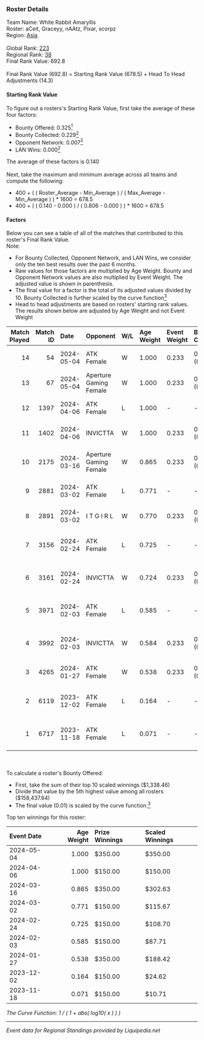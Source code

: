 ### Roster Details<br />
Team Name: White Rabbit Amaryllis<br />
Roster: aCeit, Graceyy, nAAtz, Pixar, scorpz<br />
Region: [Asia]( ../standings_asia.md)<br />
<br />
Global Rank: [223](../standings_global.md)<br />
Regional Rank: [38]( ../standings_asia.md)<br />
Final Rank Value:  692.8<br />
<br />
Final Rank Value (692.8) = Starting Rank Value (678.5) + Head To Head Adjustments (14.3)<br />

#### Starting Rank Value<br />
To figure out a rosters's Starting Rank Value, first take the average of these four factors:<br />
- Bounty Offered: 0.325[<sup>1</sup>](#table2)
- Bounty Collected: 0.229[<sup>2</sup>](#table1)
- Opponent Network: 0.007[<sup>2</sup>](#table1)
- LAN Wins: 0.000[<sup>2</sup>](#table1)

The average of these factors is 0.140<br />
<br />
Next, take the maximum and minimum average across all teams and compute the following:<br />
- 400 + ( ( Roster_Average - Min_Average ) / ( Max_Average - Min_Average ) ) * 1600 = 678.5
- 400 + ( ( 0.140 - 0.000 ) / ( 0.806 - 0.000 ) ) * 1600 = 678.5


#### Factors<br />
Below you can see a table of all of the matches that contributed to this roster's Final Rank Value.<br />
Note:<br />

- For Bounty Collected, Opponent Network, and LAN Wins, we consider only the ten best results over the past 6 months.
- Raw values for those factors are multiplied by Age Weight. Bounty and Opponent Network values are also multiplied by Event Weight. The adjusted value is shown in parenthesis.
- The final value for a factor is the total of its adjusted values divided by 10. Bounty Collected is further scaled by the curve function[<sup>3</sup>](#curveFunction)
- Head to head adjustments are based on rosters' starting rank values. The results shown below are adjusted by Age Weight and not Event Weight
<span id="table1"></span><br />


| Match Played | Match ID | Date       | Opponent               | W/L | Age Weight | Event Weight | Bounty Collected | Opponent Network | LAN Wins  | H2H Adj. | Roster                                  |
| -: | -: | :- | :- | :- | :- | :- | :- | :- | :- | -: | :- |
|           14 |       54 | 2024-05-04 | ATK Female             | W   | 1.000      | 0.233        | 0.011 (0.003)    | 0.201 (0.047)    | 0 (0.000) |    18.64 | aCeit, Graceyy, nAAtz, Pixar, scorpz    |
|           13 |       67 | 2024-05-04 | Aperture Gaming Female | W   | 1.000      | 0.233        | 0.001 (0.000)    | 0.000 (0.000)    | 0 (0.000) |     8.85 | aCeit, Graceyy, nAAtz, Pixar, scorpz    |
|           12 |     1397 | 2024-04-06 | ATK Female             | L   | 1.000      | -            | -                | -                | -         |   -12.98 | aCeit, avo, Graceyy, Pixar, Va1n        |
|           11 |     1402 | 2024-04-06 | INVICTTA               | W   | 1.000      | 0.233        | 0.000 (0.000)    | 0.000 (0.000)    | 0 (0.000) |     5.30 | aCeit, avo, Graceyy, Pixar, Va1n        |
|           10 |     2175 | 2024-03-16 | Aperture Gaming Female | W   | 0.865      | 0.233        | 0.001 (0.000)    | 0.000 (0.000)    | 0 (0.000) |     8.20 | aCeit, avo, Graceyy, kanakikene, Pixar  |
|            9 |     2881 | 2024-03-02 | ATK Female             | L   | 0.771      | -            | -                | -                | -         |   -10.57 | aCeit, avo, Graceyy, Pixar, Va1n        |
|            8 |     2891 | 2024-03-02 | I T G I R L            | W   | 0.770      | 0.233        | 0.000 (0.000)    | 0.000 (0.000)    | 0 (0.000) |     4.30 | aCeit, avo, Graceyy, Pixar, Va1n        |
|            7 |     3156 | 2024-02-24 | ATK Female             | L   | 0.725      | -            | -                | -                | -         |   -10.60 | aCeit, EmmaD1lemma, mu, Pixar, scorpz   |
|            6 |     3161 | 2024-02-24 | INVICTTA               | W   | 0.724      | 0.233        | 0.000 (0.000)    | 0.000 (0.000)    | 0 (0.000) |     3.87 | aCeit, EmmaD1lemma, mu, Pixar, scorpz   |
|            5 |     3971 | 2024-02-03 | ATK Female             | L   | 0.585      | -            | -                | -                | -         |    -9.07 | aCeit, EmmaD1lemma, mu, Pixar, scorpz   |
|            4 |     3992 | 2024-02-03 | INVICTTA               | W   | 0.584      | 0.233        | 0.000 (0.000)    | 0.000 (0.000)    | 0 (0.000) |     3.09 | aCeit, EmmaD1lemma, mu, Pixar, scorpz   |
|            3 |     4265 | 2024-01-27 | ATK Female             | W   | 0.538      | 0.233        | 0.011 (0.001)    | 0.201 (0.025)    | 0 (0.000) |     8.79 | Graceyy, mu, nAAtz, scorpz, Starlight   |
|            2 |     6119 | 2023-12-02 | ATK Female             | L   | 0.164      | -            | -                | -                | -         |    -2.47 | aCeit, Graceyy, Pixar, Queen_za, scorpz |
|            1 |     6717 | 2023-11-18 | ATK Female             | L   | 0.071      | -            | -                | -                | -         |    -1.08 | Graceyy, mu, Pixar, Queen_za, scorpz    |

<br />
<span id="table2"></span><br />
To calculate a roster's Bounty Offered:<br />

- First, take the sum of their top 10 scaled winnings ($1,338.46)
- Divide that value by the 5th highest value among all rosters ($158,437.64)
- The final value (0.01) is scaled by the curve function.[<sup>3</sup>](#curveFunction)

Top ten winnings for this roster:<br />

| Event Date | Age Weight | Prize Winnings | Scaled Winnings |
| :- | -: | :- | :- |
| 2024-05-04 |      1.000 | $350.00        | $350.00         |
| 2024-04-06 |      1.000 | $150.00        | $150.00         |
| 2024-03-16 |      0.865 | $350.00        | $302.63         |
| 2024-03-02 |      0.771 | $150.00        | $115.67         |
| 2024-02-24 |      0.725 | $150.00        | $108.70         |
| 2024-02-03 |      0.585 | $150.00        | $87.71          |
| 2024-01-27 |      0.538 | $350.00        | $188.42         |
| 2023-12-02 |      0.164 | $150.00        | $24.62          |
| 2023-11-18 |      0.071 | $150.00        | $10.71          |


<span id="curveFunction"></span>_The Curve Function: 1 / ( 1 + abs( log10( x ) ) )_<br />

---
_Event data for Regional Standings provided by Liquipedia.net_<br />
